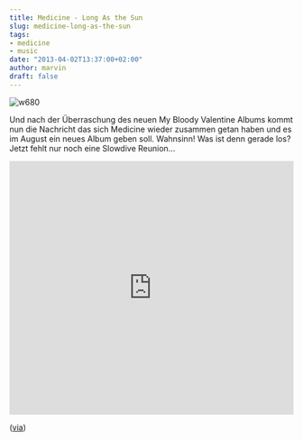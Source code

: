 ```yaml
---
title: Medicine - Long As the Sun
slug: medicine-long-as-the-sun
tags:
- medicine
- music
date: "2013-04-02T13:37:00+02:00"
author: marvin
draft: false
---
```

![w680](/images/w680.jpg)

Und nach der Überraschung des neuen My Bloody Valentine Albums kommt nun
die Nachricht das sich Medicine wieder zusammen getan haben und es im
August ein neues Album geben soll. Wahnsinn! Was ist denn gerade los?
Jetzt fehlt nur noch eine Slowdive Reunion...

<iframe width="100%" height="450" scrolling="no" frameborder="no" src="https://w.soundcloud.com/player/?url=https%3A//api.soundcloud.com/tracks/85511553&amp;auto_play=false&amp;hide_related=false&amp;show_comments=true&amp;show_user=true&amp;show_reposts=false&amp;visual=true"></iframe>

([via](http://www.brooklynvegan.com/archives/2013/04/90s_shoegazers.html))